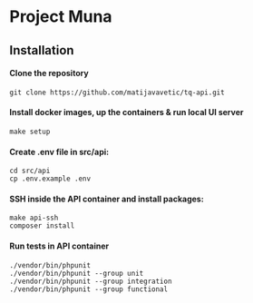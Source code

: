 # Project Muna

## Installation
#### Clone the repository
```
git clone https://github.com/matijavavetic/tq-api.git
```

#### Install docker images, up the containers & run local UI server
```
make setup
```

#### Create .env file in src/api:
```
cd src/api
cp .env.example .env
```

#### SSH inside the API container and install packages:
```
make api-ssh
composer install
```
#### Run tests in API container
```
./vendor/bin/phpunit
./vendor/bin/phpunit --group unit
./vendor/bin/phpunit --group integration
./vendor/bin/phpunit --group functional
```
